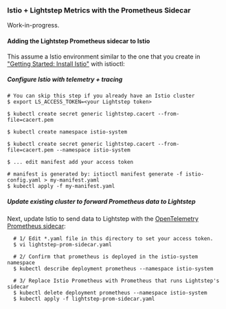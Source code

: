 ### Istio + Lightstep Metrics with the Prometheus Sidecar

Work-in-progress.

#### Adding the Lightstep Prometheus sidecar to Istio

This assume a Istio environment similar to the one that you create in ["Getting Started: Install Istio"](https://istio.io/latest/docs/setup/getting-started/) with istioctl:

##### Configure Istio with telemetry + tracing
```
# You can skip this step if you already have an Istio cluster
$ export LS_ACCESS_TOKEN=<your Lightstep token>

$ kubectl create secret generic lightstep.cacert --from-file=cacert.pem

$ kubectl create namespace istio-system

$ kubectl create secret generic lightstep.cacert --from-file=cacert.pem --namespace istio-system

$ ... edit manifest add your access token

# manifest is generated by: istioctl manifest generate -f istio-config.yaml > my-manifest.yaml
$ kubectl apply -f my-manifest.yaml
```

##### Update existing cluster to forward Prometheus data to Lightstep

Next, update Istio to send data to Lightstep with the [OpenTelemetry Prometheus sidecar](https://github.com/lightstep/opentelemetry-prometheus-sidecar):

```
  # 1/ Edit *.yaml file in this directory to set your access token.
  $ vi lightstep-prom-sidecar.yaml

  # 2/ Confirm that prometheus is deployed in the istio-system namespace
  $ kubectl describe deployment prometheus --namespace istio-system
  
  # 3/ Replace Istio Prometheus with Prometheus that runs Lightstep's sidecar
  $ kubectl delete deployment prometheus --namespace istio-system
  $ kubectl apply -f lightstep-prom-sidecar.yaml
```

